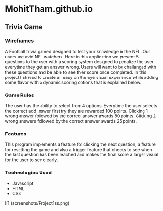 # MohitTham.github.io
## Trivia Game 

### Wireframes
A Football trivia gamed designed to test your knowledge in the NFL. Our users are avid NFL watchers.
Here in this application we present 5 questions to the user with a scoring system designed to penalize the user everytime they get an answer wrong. 
Users will want to be challanged with these questions and be able to see thier score once completed.
In this project I strived to create an easy on the eye visual experience while adding some flavor with a dynamic scoring options that is explained below.


### Game Rules
The user has the ability to select from 4 options. 
Everytime the user selects the correct add .nswer first try they are rewarded 100 points.
Clicking 1 wrong answer followed by the correct answer awards 50 points. 
Clicking 2 wrong answers followed by the correct answer awards 25 points.

### Features
This program implements a feature for clicking the next question, a feature for resetting the game and also a trigger feature that checks to see when the last question has been reached and makes the final score a larger visual for the user to see clearly.

### Technologies Used
- Javascript
- HTML
- CSS

![] (screenshots/Project1ss.png)
